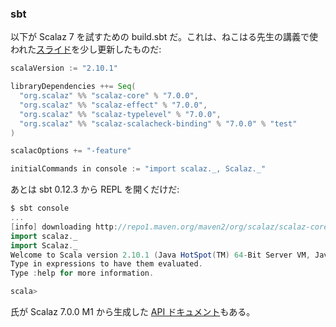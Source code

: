 
  [tt]: http://learnyouahaskell.com/types-and-typeclasses
  [moott]: http://learnyouahaskell.com/making-our-own-types-and-typeclasses
  [z7]: https://github.com/scalaz/scalaz/tree/scalaz-seven
  [start]: http://halcat0x15a.github.com/slide/start_scalaz/out/#4
  [z7docs]: http://halcat0x15a.github.com/scalaz/core/target/scala-2.9.2/api/

### sbt

以下が Scalaz 7 を試すための build.sbt だ。これは、ねこはる先生の講義で使われた[スライド][start]を少し更新したものだ:

```scala
scalaVersion := "2.10.1"

libraryDependencies ++= Seq(
  "org.scalaz" %% "scalaz-core" % "7.0.0",
  "org.scalaz" %% "scalaz-effect" % "7.0.0",
  "org.scalaz" %% "scalaz-typelevel" % "7.0.0",
  "org.scalaz" %% "scalaz-scalacheck-binding" % "7.0.0" % "test"
)

scalacOptions += "-feature"

initialCommands in console := "import scalaz._, Scalaz._"
```

あとは sbt 0.12.3 から REPL を開くだけだ:

```scala
$ sbt console
...
[info] downloading http://repo1.maven.org/maven2/org/scalaz/scalaz-core_2.10/7.0.0/scalaz-core_2.10-7.0.0.jar ...
import scalaz._
import Scalaz._
Welcome to Scala version 2.10.1 (Java HotSpot(TM) 64-Bit Server VM, Java 1.6.0_45).
Type in expressions to have them evaluated.
Type :help for more information.

scala> 
```

氏が Scalaz 7.0.0 M1 から生成した [API ドキュメント][z7docs]もある。
